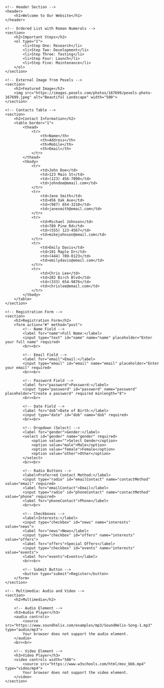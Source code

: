 <!DOCTYPE html>
<html lang="en">
<head>
    <meta charset="UTF-8">
    <meta name="viewport" content="width=device-width, initial-scale=1.0">
    <title>Advanced HTML5 Elements</title>
</head>
<body>

    <!-- Header Section -->
    <header>
        <h1>Welcome to Our Website</h1>
    </header>

    <!-- Ordered List with Roman Numerals -->
    <section>
        <h2>Important Steps</h2>
        <ol type="I">
            <li>Step One: Research</li>
            <li>Step Two: Development</li>
            <li>Step Three: Testing</li>
            <li>Step Four: Launch</li>
            <li>Step Five: Maintenance</li>
        </ol>
    </section>

    <!-- External Image from Pexels -->
    <section>
        <h2>Featured Image</h2>
        <img src="https://images.pexels.com/photos/167699/pexels-photo-167699.jpeg" alt="Beautiful Landscape" width="500">
    </section>

    <!-- Contacts Table -->
    <section>
        <h2>Contact Information</h2>
        <table border="1">
            <thead>
                <tr>
                    <th>Name</th>
                    <th>Address</th>
                    <th>Mobile</th>
                    <th>Email</th>
                </tr>
            </thead>
            <tbody>
                <tr>
                    <td>John Doe</td>
                    <td>123 Main St</td>
                    <td>(123) 456-7890</td>
                    <td>johndoe@email.com</td>
                </tr>
                <tr>
                    <td>Jane Smith</td>
                    <td>456 Oak Ave</td>
                    <td>(987) 654-3210</td>
                    <td>janesmith@email.com</td>
                </tr>
                <tr>
                    <td>Michael Johnson</td>
                    <td>789 Pine Rd</td>
                    <td>(555) 123-4567</td>
                    <td>mikejohnson@email.com</td>
                </tr>
                <tr>
                    <td>Emily Davis</td>
                    <td>101 Maple Dr</td>
                    <td>(444) 789-0123</td>
                    <td>emilydavis@email.com</td>
                </tr>
                <tr>
                    <td>Chris Lee</td>
                    <td>202 Birch Blvd</td>
                    <td>(333) 654-9876</td>
                    <td>chrislee@email.com</td>
                </tr>
            </tbody>
        </table>
    </section>

    <!-- Registration Form -->
    <section>
        <h2>Registration Form</h2>
        <form action="#" method="post">
            <!-- Name Field -->
            <label for="name">Full Name:</label>
            <input type="text" id="name" name="name" placeholder="Enter your full name" required>
            <br><br>

            <!-- Email Field -->
            <label for="email">Email:</label>
            <input type="email" id="email" name="email" placeholder="Enter your email" required>
            <br><br>

            <!-- Password Field -->
            <label for="password">Password:</label>
            <input type="password" id="password" name="password" placeholder="Create a password" required minlength="8">
            <br><br>

            <!-- Date Field -->
            <label for="dob">Date of Birth:</label>
            <input type="date" id="dob" name="dob" required>
            <br><br>

            <!-- Dropdown (Select) -->
            <label for="gender">Gender:</label>
            <select id="gender" name="gender" required>
                <option value="">Select Gender</option>
                <option value="male">Male</option>
                <option value="female">Female</option>
                <option value="other">Other</option>
            </select>
            <br><br>

            <!-- Radio Buttons -->
            <label>Preferred Contact Method:</label>
            <input type="radio" id="emailContact" name="contactMethod" value="email" required>
            <label for="emailContact">Email</label>
            <input type="radio" id="phoneContact" name="contactMethod" value="phone" required>
            <label for="phoneContact">Phone</label>
            <br><br>

            <!-- Checkboxes -->
            <label>Interests:</label>
            <input type="checkbox" id="news" name="interests" value="news">
            <label for="news">News</label>
            <input type="checkbox" id="offers" name="interests" value="offers">
            <label for="offers">Special Offers</label>
            <input type="checkbox" id="events" name="interests" value="events">
            <label for="events">Events</label>
            <br><br>

            <!-- Submit Button -->
            <button type="submit">Register</button>
        </form>
    </section>

    <!-- Multimedia: Audio and Video -->
    <section>
        <h2>Multimedia</h2>

        <!-- Audio Element -->
        <h3>Audio Player</h3>
        <audio controls>
            <source src="https://www.soundhelix.com/examples/mp3/SoundHelix-Song-1.mp3" type="audio/mp3">
            Your browser does not support the audio element.
        </audio>
        <br><br>

        <!-- Video Element -->
        <h3>Video Player</h3>
        <video controls width="500">
            <source src="https://www.w3schools.com/html/mov_bbb.mp4" type="video/mp4">
            Your browser does not support the video element.
        </video>
    </section>

</body>
</html>
